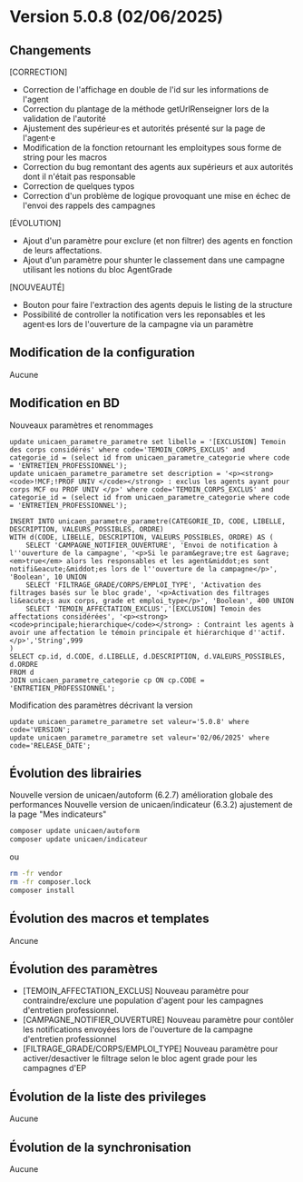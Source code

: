 # Version 5.0.8 (02/06/2025) 

## Changements 

[CORRECTION]
* Correction de l'affichage en double de l'id sur les informations de l'agent
* Correction du plantage de la méthode getUrlRenseigner lors de la validation de l'autorité
* Ajustement des supérieur·es et autorités présenté sur la page de l'agent·e
* Modification de la fonction retournant les emploitypes sous forme de string pour les macros 
* Correction du bug remontant des agents aux supérieurs et aux autorités dont il n'était pas responsable
* Correction de quelques typos
* Correction d'un problème de logique provoquant une mise en échec de l'envoi des rappels des campagnes

[ÉVOLUTION]
* Ajout d'un paramètre pour exclure (et non filtrer) des agents en fonction de leurs affectations.
* Ajout d'un paramètre pour shunter le classement dans une campagne utilisant les notions du bloc AgentGrade

[NOUVEAUTÉ] 
* Bouton pour faire l'extraction des agents depuis le listing de la structure
* Possibilité de controller la notification vers les reponsables et les agent·es lors de l'ouverture de la campagne via un paramètre

## Modification de la configuration

Aucune

## Modification en BD

Nouveaux paramètres et renommages
```postgresql
update unicaen_parametre_parametre set libelle = '[EXCLUSION] Temoin des corps considérés' where code='TEMOIN_CORPS_EXCLUS' and categorie_id = (select id from unicaen_parametre_categorie where code = 'ENTRETIEN_PROFESSIONNEL');
update unicaen_parametre_parametre set description = '<p><strong><code>!MCF;!PROF UNIV </code></strong> : exclus les agents ayant pour corps MCF ou PROF UNIV </p>' where code='TEMOIN_CORPS_EXCLUS' and categorie_id = (select id from unicaen_parametre_categorie where code = 'ENTRETIEN_PROFESSIONNEL');

INSERT INTO unicaen_parametre_parametre(CATEGORIE_ID, CODE, LIBELLE, DESCRIPTION, VALEURS_POSSIBLES, ORDRE)
WITH d(CODE, LIBELLE, DESCRIPTION, VALEURS_POSSIBLES, ORDRE) AS (
    SELECT 'CAMPAGNE_NOTIFIER_OUVERTURE', 'Envoi de notification à l''ouverture de la campagne', '<p>Si le param&egrave;tre est &agrave; <em>true</em> alors les responsables et les agent&middot;es sont notifi&eacute;&middot;es lors de l''ouverture de la campagne</p>', 'Boolean', 10 UNION
    SELECT 'FILTRAGE_GRADE/CORPS/EMPLOI_TYPE', 'Activation des filtrages basés sur le bloc grade', '<p>Activation des filtrages li&eacute;s aux corps, grade et emploi_type</p>', 'Boolean', 400 UNION
    SELECT 'TEMOIN_AFFECTATION_EXCLUS','[EXCLUSION] Temoin des affectations considérées', '<p><strong><code>principale;hierarchique</code></strong> : Contraint les agents à avoir une affectation le témoin principale et hiérarchique d''actif. </p>','String',999
)
SELECT cp.id, d.CODE, d.LIBELLE, d.DESCRIPTION, d.VALEURS_POSSIBLES,  d.ORDRE
FROM d
JOIN unicaen_parametre_categorie cp ON cp.CODE = 'ENTRETIEN_PROFESSIONNEL';
```

Modification des paramètres décrivant la version
```postgresql
update unicaen_parametre_parametre set valeur='5.0.8' where code='VERSION';
update unicaen_parametre_parametre set valeur='02/06/2025' where code='RELEASE_DATE';
```

## Évolution des librairies


Nouvelle version de unicaen/autoform (6.2.7) amélioration globale des performances
Nouvelle version de unicaen/indicateur (6.3.2) ajustement de la page "Mes indicateurs"

```bash
composer update unicaen/autoform
composer update unicaen/indicateur
```

ou

```bash
rm -fr vendor
rm -fr composer.lock
composer install
```


## Évolution des macros et templates

Ancune

## Évolution des paramètres

* [TEMOIN_AFFECTATION_EXCLUS] Nouveau paramètre pour contraindre/exclure une population d'agent pour les campagnes d'entretien professionnel.
* [CAMPAGNE_NOTIFIER_OUVERTURE] Nouveau paramètre pour contôler les notifications envoyées lors de l'ouverture de la campagne d'entretien professionnel
* [FILTRAGE_GRADE/CORPS/EMPLOI_TYPE] Nouveau paramètre pour activer/desactiver le filtrage selon le bloc agent grade pour les campagnes d'EP

## Évolution de la liste des privileges

Aucune

## Évolution de la synchronisation

Aucune